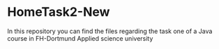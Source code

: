 # HomeTask2-New

In this repository you can find the files regarding the task one of a Java course in FH-Dortmund Applied science university